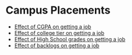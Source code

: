 # Campus Placements

- [Effect of CGPA on getting a job](./effect-of-cgpa-getting-job.md)
- [Effect of college tier on getting a job](./effect-college-tier.md)
- [Effect of High School grades on getting a job](./effect-of-high-school-grades.md)
- [Effect of backlogs on getting a job](./effect-college-backlog.md)